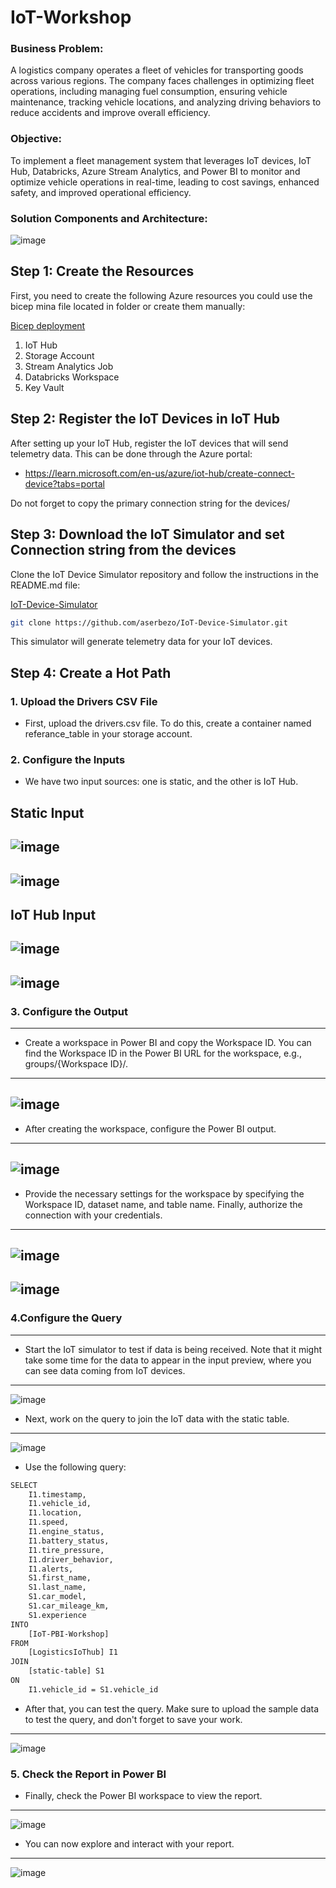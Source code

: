 # IoT-Workshop



### Business Problem:
A logistics company operates a fleet of vehicles for transporting goods across various regions. 
The company faces challenges in optimizing fleet operations, including managing fuel consumption, ensuring vehicle maintenance, tracking vehicle locations, and analyzing driving behaviors to reduce accidents and improve overall efficiency.


### Objective:
To implement a fleet management system that leverages IoT devices, IoT Hub, Databricks, Azure Stream Analytics, and Power BI to monitor and optimize vehicle operations in real-time, leading to cost savings, enhanced safety, and improved operational efficiency.


### Solution Components and Architecture:

![image](https://github.com/user-attachments/assets/23ac777a-8ca1-41ff-9552-f7839429c4c0)




## Step 1: Create the Resources

First, you need to create the following Azure resources you could use the bicep mina file located in folder or create them manually:

[Bicep deployment](https://github.com/aserbezo/IoT-Workshop/tree/main/bicep_deployment)


1. IoT Hub
2. Storage Account
3. Stream Analytics Job
4. Databricks Workspace
5. Key Vault


## Step 2: Register the IoT Devices in IoT Hub

After setting up your IoT Hub, register the IoT devices that will send telemetry data. This can be done through the Azure portal:

- https://learn.microsoft.com/en-us/azure/iot-hub/create-connect-device?tabs=portal

Do not forget to copy the primary connection string for the devices/

## Step 3: Download the IoT Simulator and set Connection string from the devices

Clone the IoT Device Simulator repository and follow the instructions in the README.md file:

[IoT-Device-Simulator](https://github.com/aserbezo/IoT-Device-Simulator.git)

```sh
git clone https://github.com/aserbezo/IoT-Device-Simulator.git
```

This simulator will generate telemetry data for your IoT devices.





## Step 4: Create a Hot Path

### 1. Upload the Drivers CSV File
- First, upload the drivers.csv file. To do this, create a container named referance_table in your storage account.

### 2. Configure the Inputs

- We have two input sources: one is static, and the other is IoT Hub.
  
Static Input
---------------------------------------------------------------------------------------------------
  ![image](https://github.com/user-attachments/assets/37b2480d-b0fd-4bd4-84c9-787b1296c985)
-------------------------------------------------------------------------------------------------
  ![image](https://github.com/user-attachments/assets/0af434c4-fa41-494e-a9d6-ace139bcfd58)
--------------------------------------------------------------------------------------------

IoT Hub Input
----------------------------------------------------------------------------------------
![image](https://github.com/user-attachments/assets/6bf74969-1bf5-4bfc-9e66-5b1e8a3dc9fc)
---------------------------------------------------------------------------------------
![image](https://github.com/user-attachments/assets/109ff26e-4a98-41b8-a139-4a7d423a752d)
---------------------------------------------------------------------------------------


### 3. Configure the Output
-------------------------------------------------------------------------------------------
- Create a workspace in Power BI and copy the Workspace ID. You can find the Workspace ID in the Power BI URL for the workspace, e.g., groups/{Workspace ID}/.
--------------------------------------------------------------------------------------------
![image](https://github.com/user-attachments/assets/167d9c30-93ab-4938-98d1-202921b9c450)
--------------------------------------------------------------------------------------------
- After creating the workspace, configure the Power BI output.
-------------------------------------------------------------------------------------------
![image](https://github.com/user-attachments/assets/a2dc4988-0b51-409f-b172-034f70eb6292)
-------------------------------------------------------------------------------------------
- Provide the necessary settings for the workspace by specifying the Workspace ID, dataset name, and table name. Finally, authorize the connection with your credentials.
-------------------------------------------------------------------------------------------
![image](https://github.com/user-attachments/assets/c695b1f3-ea2e-4229-8ecb-d3db3af4b180)
-------------------------------------------------------------------------------------------
![image](https://github.com/user-attachments/assets/4177fafc-395a-4dec-ae6a-f85ede98f081)
-------------------------------------------------------------------------------------------

### 4.Configure the Query
---------------------------------------------------------------------------------------------

- Start the IoT simulator to test if data is being received. Note that it might take some time for the data to appear in the input preview, where you can see data coming from IoT devices.
--------------------------------------------------------------------------------------------------------------------------
![image](https://github.com/user-attachments/assets/77fe6d26-5a4e-4666-a64e-239a9cc2c242)

- Next, work on the query to join the IoT data with the static table.
-----------------------------------------------------------------------------
![image](https://github.com/user-attachments/assets/d3f03c09-e13c-42a9-9970-2bc87ca88035)

- Use the following query:

```sh
SELECT
    I1.timestamp,
    I1.vehicle_id,
    I1.location,
    I1.speed,
    I1.engine_status,
    I1.battery_status,
    I1.tire_pressure,
    I1.driver_behavior,
    I1.alerts,
    S1.first_name,
    S1.last_name,
    S1.car_model,
    S1.car_mileage_km,
    S1.experience
INTO
    [IoT-PBI-Workshop]
FROM
    [LogisticsIoThub] I1
JOIN
    [static-table] S1
ON
    I1.vehicle_id = S1.vehicle_id
```

- After that, you can test the query. Make sure to upload the sample data to test the query, and don't forget to save your work.

------------------------------------------------------------------------------------------------------------------
![image](https://github.com/user-attachments/assets/4f9d4215-e16d-472b-81a1-7575555d7e91)

### 5. Check the Report in Power BI

- Finally, check the Power BI workspace to view the report.
-------------------------------------------------------------------
![image](https://github.com/user-attachments/assets/fcb817ce-d42d-4ec0-a57d-cb884ca81d93)

- You can now explore and interact with your report.
---------------------------------------
![image](https://github.com/user-attachments/assets/7e98220c-8f44-4863-919a-5bad6ce49880)

